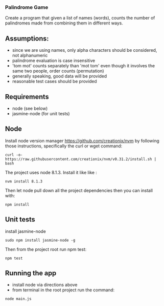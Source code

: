 ### Palindrome Game

Create a program that given a list of names (words), counts the number of palindromes made from combining them in different ways.

## Assumptions:

* since we are using names, only alpha characters should be considered, not alphanumeric
* palindrome evaluation is case insensitive
* 'tom mot' counts separately than 'mot tom' even though it involves the same two people, order counts (permutation)
* generally speaking, good data will be provided
* reasonable test cases should be provided

## Requirements

* node (see below)
* jasmine-node (for unit tests)

## Node

Install node version manager https://github.com/creationix/nvm by following those instructions, specifically the curl or wget command:

```
curl -o- https://raw.githubusercontent.com/creationix/nvm/v0.31.2/install.sh | bash
```

The project uses node 8.1.3. Install it like like :

```
nvm install 8.1.3
```

Then let node pull down all the project dependencies then you can install with:

```
npm install
```


## Unit tests

install jasmine-node

```
sudo npm install jasmine-node -g
```

Then from the project root run npm test:

```
npm test
```

## Running the app

* install node via directions above
* from terminal in the root project run the command:
```
node main.js
```